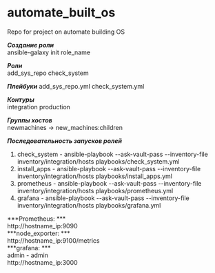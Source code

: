 # automate_built_os

Repo for project on automate building OS

***Создание роли***  
ansible-galaxy init role_name

***Роли***  
add_sys_repo
check_system

***Плейбуки***
add_sys_repo.yml
check_system.yml

***Контуры***  
integration
production

***Группы хостов***  
newmachines -> new_machines:children

***Последовательность запусков ролей***  
1. check_system - ansible-playbook --ask-vault-pass --inventory-file inventory/integration/hosts playbooks/check_system.yml
2. install_apps - ansible-playbook --ask-vault-pass --inventory-file inventory/integration/hosts playbooks/install_apps.yml
3. prometheus - ansible-playbook --ask-vault-pass --inventory-file inventory/integration/hosts playbooks/prometheus.yml
4. grafana - ansible-playbook --ask-vault-pass --inventory-file inventory/integration/hosts playbooks/grafana.yml

***Prometheus: ***  
	http://hostname_ip:9090   
***node_exporter: ***   
	http://hostname_ip:9100/metrics   
***grafana: ***   
	admin - admin   
	http://hostname_ip:3000   
